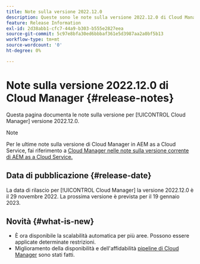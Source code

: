 ```yaml
---
title: Note sulla versione 2022.12.0
description: Queste sono le note sulla versione 2022.12.0 di Cloud Manager.
feature: Release Information
exl-id: 2d38abb1-cfc7-44a9-b303-b555e2827eea
source-git-commit: 5c97e8bfa30ed6bbbaf361e5d3987aa2a0bf5b13
workflow-type: tm+mt
source-wordcount: '0'
ht-degree: 0%

---
```



# Note sulla versione 2022.12.0 di Cloud Manager {#release-notes}

Questa pagina documenta le note sulla versione per [!UICONTROL Cloud Manager] versione 2022.12.0.

>[!NOTE]
>
>Per le ultime note sulla versione di Cloud Manager in AEM as a Cloud Service, fai riferimento a [Cloud Manager nelle note sulla versione corrente di AEM as a Cloud Service.](https://experienceleague.adobe.com/docs/experience-manager-cloud-service/content/implementing/using-cloud-manager/release-notes-cloud-manager/release-notes-cm-current.html?lang=it)

## Data di pubblicazione {#release-date}

La data di rilascio per [!UICONTROL Cloud Manager] la versione 2022.12.0 è il 29 novembre 2022. La prossima versione è prevista per il 19 gennaio 2023.

## Novità {#what-is-new}

* È ora disponibile la scalabilità automatica per più aree. Possono essere applicate determinate restrizioni.
* Miglioramento della disponibilità e dell&#39;affidabilità [pipeline di Cloud Manager](/help/overview/ci-cd-pipelines.md) sono stati fatti.
